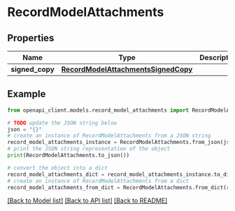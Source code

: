 # RecordModelAttachments


## Properties

Name | Type | Description | Notes
------------ | ------------- | ------------- | -------------
**signed_copy** | [**RecordModelAttachmentsSignedCopy**](RecordModelAttachmentsSignedCopy.md) |  | [optional] 

## Example

```python
from openapi_client.models.record_model_attachments import RecordModelAttachments

# TODO update the JSON string below
json = "{}"
# create an instance of RecordModelAttachments from a JSON string
record_model_attachments_instance = RecordModelAttachments.from_json(json)
# print the JSON string representation of the object
print(RecordModelAttachments.to_json())

# convert the object into a dict
record_model_attachments_dict = record_model_attachments_instance.to_dict()
# create an instance of RecordModelAttachments from a dict
record_model_attachments_from_dict = RecordModelAttachments.from_dict(record_model_attachments_dict)
```
[[Back to Model list]](../README.md#documentation-for-models) [[Back to API list]](../README.md#documentation-for-api-endpoints) [[Back to README]](../README.md)


